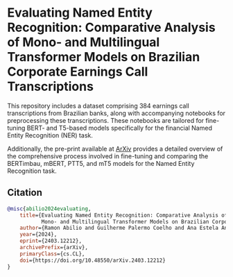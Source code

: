 # Evaluating Named Entity Recognition: Comparative Analysis of Mono- and Multilingual Transformer Models on Brazilian Corporate Earnings Call Transcriptions

This repository includes a dataset comprising 384 earnings call transcriptions from Brazilian banks, along with accompanying notebooks for preprocessing these transcriptions. These notebooks are tailored for fine-tuning BERT- and T5-based models specifically for the financial Named Entity Recognition (NER) task.

Additionally, the pre-print available at [ArXiv](https://doi.org/10.48550/arXiv.2403.12212) provides a detailed overview of the comprehensive process involved in fine-tuning and comparing the BERTimbau, mBERT, PTT5, and mT5 models for the Named Entity Recognition task.

## Citation

```bibtex
@misc{abilio2024evaluating,
    title={Evaluating Named Entity Recognition: Comparative Analysis of
           Mono- and Multilingual Transformer Models on Brazilian Corporate Earnings Call Transcriptions}, 
    author={Ramon Abilio and Guilherme Palermo Coelho and Ana Estela Antunes da Silva},
    year={2024},
    eprint={2403.12212},
    archivePrefix={arXiv},
    primaryClass={cs.CL},
    doi={https://doi.org/10.48550/arXiv.2403.12212}
}

